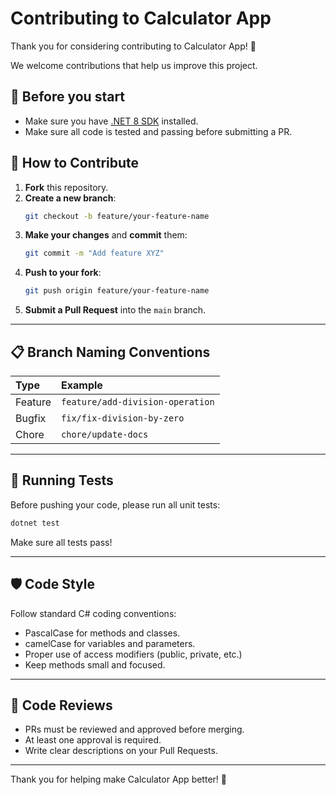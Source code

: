 # Contributing to Calculator App

Thank you for considering contributing to Calculator App! 🚀

We welcome contributions that help us improve this project.

## 📜 Before you start

- Make sure you have [.NET 8 SDK](https://dotnet.microsoft.com/en-us/download/dotnet/8.0) installed.
- Make sure all code is tested and passing before submitting a PR.

## 🚀 How to Contribute

1. **Fork** this repository.
2. **Create a new branch**:
   ```bash
   git checkout -b feature/your-feature-name
   ```
3. **Make your changes** and **commit** them:
   ```bash
   git commit -m "Add feature XYZ"
   ```
4. **Push to your fork**:
   ```bash
   git push origin feature/your-feature-name
   ```
5. **Submit a Pull Request** into the `main` branch.

---

## 📋 Branch Naming Conventions

| Type | Example |
|:-----|:--------|
| Feature | `feature/add-division-operation` |
| Bugfix | `fix/fix-division-by-zero` |
| Chore | `chore/update-docs` |

---

## 🧪 Running Tests

Before pushing your code, please run all unit tests:

```bash
dotnet test
```

Make sure all tests pass!

---

## 🛡️ Code Style

Follow standard C# coding conventions:
- PascalCase for methods and classes.
- camelCase for variables and parameters.
- Proper use of access modifiers (public, private, etc.)
- Keep methods small and focused.

---

## 🤝 Code Reviews

- PRs must be reviewed and approved before merging.
- At least one approval is required.
- Write clear descriptions on your Pull Requests.

---

Thank you for helping make Calculator App better! 🚀
